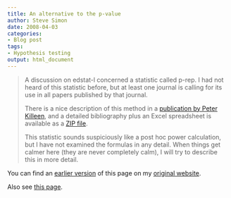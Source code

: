 ```yaml
---
title: An alternative to the p-value
author: Steve Simon
date: 2008-04-03
categories:
- Blog post
tags:
- Hypothesis testing
output: html_document
---
```

> A discussion on edstat-l concerned a statistic called p-rep. I had not
> heard of this statistic before, but at least one journal is calling
> for its use in all papers published by that journal.
>
> There is a nice description of this method in a [publication by Peter
> Killeen](../category/InterestingArticles.html#aatnst), and a detailed
> bibliography plus an Excel spreadsheet is available as a [ZIP
> file](http://www.asu.edu/clas/psych/research/blab/p-reppack_000.zip).
>
> This statistic sounds suspiciously like a post hoc power calculation,
> but I have not examined the formulas in any detail. When things get
> calmer here (they are never completely calm), I will try to describe
> this in more detail.

You can find an [earlier version][sim1] of this page on my [original website][sim2].

[sim1]: http://www.pmean.com/08/AlternativePvalue.html
[sim2]: http://www.pmean.com/original_site.html

Also see [this page][sim3].

[sim3]: http://www.pmean.com/08a/AlternativePvalue.html
